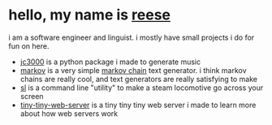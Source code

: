# hello, my name is [reese](https://reesporte.github.io)

i am a software engineer and linguist. i mostly have small projects i do for fun on here.

* [jc3000](../jc3000) is a python package i made to generate music
* [markov](/markov) is a very simple [markov chain](https://en.wikipedia.org/wiki/Markov_chain) text generator. i think markov chains are really cool, and text generators are really satisfying to make
* [sl](/sl) is a command line "utility" to make a steam locomotive go across your screen
* [tiny-tiny-web-server](/tiny-tiny-web-server) is a tiny tiny tiny web server i made to learn more about how web servers work
